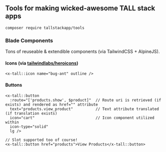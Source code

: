 ## Tools for making wicked-awesome TALL stack apps

```
composer require tallstackapp/tools
```

### Blade Components
Tons of reuseable & extendible components (via TailwindCSS + AlpineJS).

#### Icons (via [tailwindlabs/heroicons](https://github.com/tailwindlabs/heroicons))
```
<x-tall::icon name="bug-ant" outline />
```

#### Buttons
```
<x-tall::button
  :route="['products.show', $product]"  // Route uri is retrieved (if exists) and rendered as href="" attribute
  text="products.view_product"          // Text attribute translated (if translation exists)
  icon="cart"                           // Icon component utilized within
  icon-type="solid"
  lg />

// Slot supported too of course!
<x-tall::button href="products">View Products</x-tall::button>
```
